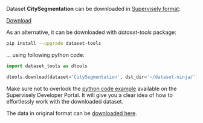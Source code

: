 Dataset **CitySegmentation** can be downloaded in [Supervisely format](https://developer.supervisely.com/api-references/supervisely-annotation-json-format):

 [Download](https://assets.supervisely.com/remote/eyJsaW5rIjogImZzOi8vYXNzZXRzLzI1NzlfQ2l0eVNlZ21lbnRhdGlvbi9jaXR5c2VnbWVudGF0aW9uLURhdGFzZXROaW5qYS50YXIiLCAic2lnIjogIjQvald3UVRLQS9PYlowUjBtWWFsZHJtU3Q3U0tOWjVrSVRuR2Nia0xMdzg9In0=)

As an alternative, it can be downloaded with *dataset-tools* package:
``` bash
pip install --upgrade dataset-tools
```

... using following python code:
``` python
import dataset_tools as dtools

dtools.download(dataset='CitySegmentation', dst_dir='~/dataset-ninja/')
```
Make sure not to overlook the [python code example](https://developer.supervisely.com/getting-started/python-sdk-tutorials/iterate-over-a-local-project) available on the Supervisely Developer Portal. It will give you a clear idea of how to effortlessly work with the downloaded dataset.

The data in original format can be [downloaded here](https://www.kaggle.com/datasets/cceekkigg/berlin-aoi-dataset/download?datasetVersionNumber=2).